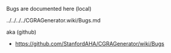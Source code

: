 Bugs are documented here (local)

  ../../../../CGRAGenerator.wiki/Bugs.md

aka (github)

- https://github.com/StanfordAHA/CGRAGenerator/wiki/Bugs

